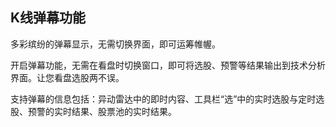 ## K线弹幕功能
多彩缤纷的弹幕显示，无需切换界面，即可运筹帷幄。

开启弹幕功能，无需在看盘时切换窗口，即可将选股、预警等结果输出到技术分析界面。让您看盘选股两不误。

支持弹幕的信息包括：异动雷达中的即时内容、工具栏“选”中的实时选股与定时选股、预警的实时结果、股票池的实时结果。